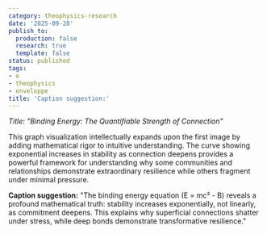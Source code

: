```yaml
---
category: theophysics-research
date: '2025-09-28'
publish_to:
  production: false
  research: true
  template: false
status: published
tags:
- o
- theophysics
- enveloppe
title: 'Caption suggestion:'
---
```

   
_Title: "Binding Energy: The Quantifiable Strength of Connection"_   
   
This graph visualization intellectually expands upon the first image by adding mathematical rigor to intuitive understanding. The curve showing exponential increases in stability as connection deepens provides a powerful framework for understanding why some communities and relationships demonstrate extraordinary resilience while others fragment under minimal pressure.   
   
**Caption suggestion:** "The binding energy equation (E = mc² - B) reveals a profound mathematical truth: stability increases exponentially, not linearly, as commitment deepens. This explains why superficial connections shatter under stress, while deep bonds demonstrate transformative resilience."